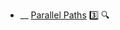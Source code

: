 * __ [Parallel Paths](./uml/parallelPaths) :three: <trigger for="pop:sequence-diagrams-parallelPaths-preview">:mag:</trigger>


<popover id="pop:sequence-diagrams-parallelPaths-preview" title=":mag: Parallel Paths" placement="right">
  <div slot="content">
    <include src=".\preview.md" />
  </div>
</popover>
